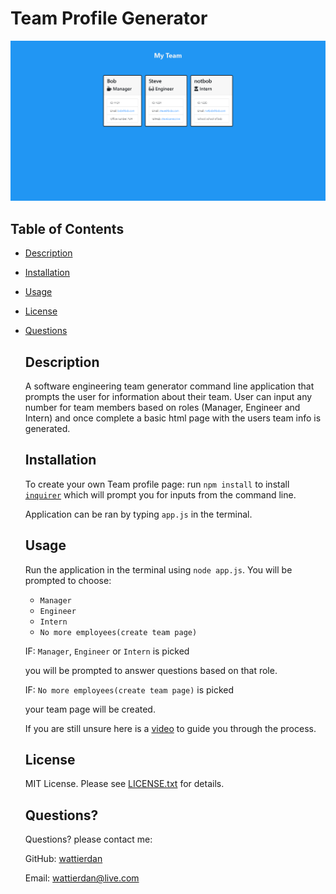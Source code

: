 # Team Profile Generator

![screenshot](./Develop/assets/screenshot.png)

## Table of Contents

* [Description](#Description) 
* [Installation](#Installation)
* [Usage](#Usage) 
* [License](#license) 
* [Questions](#Questions)


  
  ## Description 
  
  A software engineering team generator command line application that prompts the user for information about their team. User can input any number for team members     based on roles (Manager, Engineer and Intern) and once complete a basic html page with the users team info is generated.


  ## Installation
  To create your own Team profile page: run `npm install` to install [`inquirer`](https://www.npmjs.com/package/inquirer) which will prompt you for inputs from the     command line.

   Application can be ran by typing `app.js` in the terminal. 

  ## Usage 
  
  Run the application in the terminal using `node app.js`. You will be prompted to choose: 
  
  * `Manager` 
  * `Engineer`
  * `Intern`
  * `No more employees(create team page)` 
  
  IF: `Manager`, `Engineer` or `Intern` is picked 
  
  you will be prompted to answer questions based on that role. 
  
  IF: `No more employees(create team page)` is picked 
  
  your team page will be created. 
  
  

  If you are still unsure here is a [video](https://drive.google.com/file/d/1oIcrsseuy8dj85lWNrl5E_iKNyYaMmuW/view) to guide you through the process.

  ## License

  MIT License. Please see [LICENSE.txt](./LICENSE.txt) for details.
  



  ## Questions?
  Questions? please contact me:
 
  GitHub: [wattierdan](https://github.com/wattierdan)
  
  Email: wattierdan@live.com
  
